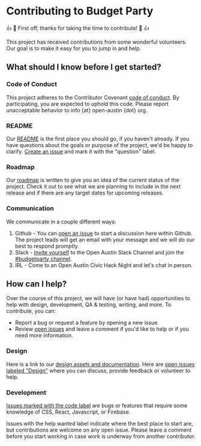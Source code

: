 # Contributing to Budget Party

:+1: :tada: First off, thanks for taking the time to contribute! :tada: :+1:

This project has received contributions from some wonderful volunteers. Our goal is to make it easy for you to jump in and help.

## What should I know before I get started?

### Code of Conduct
This project adheres to the Contributor Covenant [code of conduct](CONTRIBUTING.md). By participating, you are expected to uphold this code. Please report unacceptable behavior to info {at} open-austin {dot} org.

### README
Our [README](README.md) is the first place you should go, if you haven't already. If you have questions about the goals or purpose of the project, we'd be happy to clarify. [Create an issue](https://github.com/open-austin/budgetparty/issues/new) and mark it with the "question" label.

### Roadmap
Our [roadmap](README.md/#roadmap) is written to give you an idea of the current status of the project. Check it out to see what we are planning to include in the next release and if there are any target dates for upcoming releases.

### Communication
We communicate in a couple different ways:
 1. Github -  You can [open an issue](https://github.com/open-austin/budgetparty/issues/new) to start a discussion here within Github. The project leads will get an email with your message and we will do our best to respond promptly.
 2. Slack - [Invite yourself](https://slack.open-austin.org/) to the Open Austin Slack Channel and join the [#budgetparty channel](https://open-austin.slack.com/messages/budgetparty).
 3. IRL - Come to an Open Austin Civic Hack Night and let's chat in person.

## How can I help?

Over the course of this project, we will have (or have had) opportunities to help with design, development, QA & testing, writing, and more. To contribute, you can:

- Report a bug or request a feature by opening a new issue.
- Review [open issues](https://github.com/open-austin/budgetparty/issues) and leave a comment if you'd like to help or if you need more information.

### Design

Here is a link to our [design assets and documentation](./design). Here are [open issues labeled "Design"](https://github.com/open-austin/hack-the-budget/issues?q=is%3Aissue+is%3Aopen+label%3Adesign) where you can discuss, provide feedback or volunteer to help.

### Development

[Issues marked with the code label](stin/budgetparty/issues?q=is%3Aissue+is%3Aopen+label%3Acode) are bugs or features that require some knowledge of CSS, React, Javascript, or Firebase.

Issues with the help wanted label indicate where the best place to start are, but contributions are welcome on any open issue. Please leave a comment before you start working in case work is underway from another contributor.
